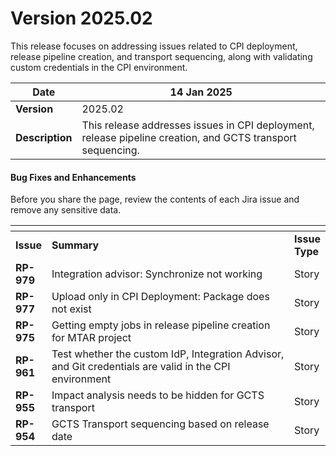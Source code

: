 # Version 2025.02

This release focuses on addressing issues related to CPI deployment, release pipeline creation, and transport sequencing, along with validating custom credentials in the CPI environment.

| **Date**        | 14 Jan 2025                                                                                                |
| --------------- | ---------------------------------------------------------------------------------------------------------- |
| **Version**     | 2025.02                                                                                                    |
| **Description** | This release addresses issues in CPI deployment, release pipeline creation, and GCTS transport sequencing. |

#### **Bug Fixes and Enhancements**

Before you share the page, review the contents of each Jira issue and remove any sensitive data.

<table data-header-hidden><thead><tr><th></th><th width="377"></th><th></th></tr></thead><tbody><tr><td><strong>Issue</strong></td><td><strong>Summary</strong></td><td><strong>Issue Type</strong></td></tr><tr><td><strong>RP-979</strong></td><td>Integration advisor: Synchronize not working</td><td>Story</td></tr><tr><td><strong>RP-977</strong></td><td>Upload only in CPI Deployment: Package does not exist</td><td>Story</td></tr><tr><td><strong>RP-975</strong></td><td>Getting empty jobs in release pipeline creation for MTAR project</td><td>Story</td></tr><tr><td><strong>RP-961</strong></td><td>Test whether the custom IdP, Integration Advisor, and Git credentials are valid in the CPI environment</td><td>Story</td></tr><tr><td><strong>RP-955</strong></td><td>Impact analysis needs to be hidden for GCTS transport</td><td>Story</td></tr><tr><td><strong>RP-954</strong></td><td>GCTS Transport sequencing based on release date</td><td>Story</td></tr></tbody></table>


